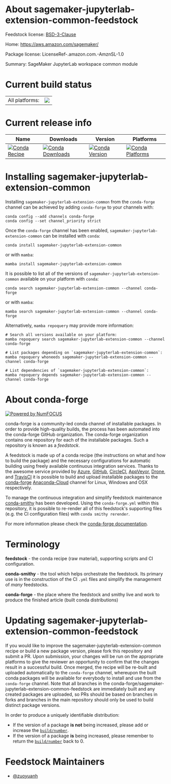 About sagemaker-jupyterlab-extension-common-feedstock
=====================================================

Feedstock license: [BSD-3-Clause](https://github.com/conda-forge/sagemaker-jupyterlab-extension-common-feedstock/blob/main/LICENSE.txt)

Home: https://aws.amazon.com/sagemaker/

Package license: LicenseRef-.amazon.com.-AmznSL-1.0

Summary: SageMaker JupyterLab workspace common module

Current build status
====================


<table><tr><td>All platforms:</td>
    <td>
      <a href="https://dev.azure.com/conda-forge/feedstock-builds/_build/latest?definitionId=20570&branchName=main">
        <img src="https://dev.azure.com/conda-forge/feedstock-builds/_apis/build/status/sagemaker-jupyterlab-extension-common-feedstock?branchName=main">
      </a>
    </td>
  </tr>
</table>

Current release info
====================

| Name | Downloads | Version | Platforms |
| --- | --- | --- | --- |
| [![Conda Recipe](https://img.shields.io/badge/recipe-sagemaker--jupyterlab--extension--common-green.svg)](https://anaconda.org/conda-forge/sagemaker-jupyterlab-extension-common) | [![Conda Downloads](https://img.shields.io/conda/dn/conda-forge/sagemaker-jupyterlab-extension-common.svg)](https://anaconda.org/conda-forge/sagemaker-jupyterlab-extension-common) | [![Conda Version](https://img.shields.io/conda/vn/conda-forge/sagemaker-jupyterlab-extension-common.svg)](https://anaconda.org/conda-forge/sagemaker-jupyterlab-extension-common) | [![Conda Platforms](https://img.shields.io/conda/pn/conda-forge/sagemaker-jupyterlab-extension-common.svg)](https://anaconda.org/conda-forge/sagemaker-jupyterlab-extension-common) |

Installing sagemaker-jupyterlab-extension-common
================================================

Installing `sagemaker-jupyterlab-extension-common` from the `conda-forge` channel can be achieved by adding `conda-forge` to your channels with:

```
conda config --add channels conda-forge
conda config --set channel_priority strict
```

Once the `conda-forge` channel has been enabled, `sagemaker-jupyterlab-extension-common` can be installed with `conda`:

```
conda install sagemaker-jupyterlab-extension-common
```

or with `mamba`:

```
mamba install sagemaker-jupyterlab-extension-common
```

It is possible to list all of the versions of `sagemaker-jupyterlab-extension-common` available on your platform with `conda`:

```
conda search sagemaker-jupyterlab-extension-common --channel conda-forge
```

or with `mamba`:

```
mamba search sagemaker-jupyterlab-extension-common --channel conda-forge
```

Alternatively, `mamba repoquery` may provide more information:

```
# Search all versions available on your platform:
mamba repoquery search sagemaker-jupyterlab-extension-common --channel conda-forge

# List packages depending on `sagemaker-jupyterlab-extension-common`:
mamba repoquery whoneeds sagemaker-jupyterlab-extension-common --channel conda-forge

# List dependencies of `sagemaker-jupyterlab-extension-common`:
mamba repoquery depends sagemaker-jupyterlab-extension-common --channel conda-forge
```


About conda-forge
=================

[![Powered by
NumFOCUS](https://img.shields.io/badge/powered%20by-NumFOCUS-orange.svg?style=flat&colorA=E1523D&colorB=007D8A)](https://numfocus.org)

conda-forge is a community-led conda channel of installable packages.
In order to provide high-quality builds, the process has been automated into the
conda-forge GitHub organization. The conda-forge organization contains one repository
for each of the installable packages. Such a repository is known as a *feedstock*.

A feedstock is made up of a conda recipe (the instructions on what and how to build
the package) and the necessary configurations for automatic building using freely
available continuous integration services. Thanks to the awesome service provided by
[Azure](https://azure.microsoft.com/en-us/services/devops/), [GitHub](https://github.com/),
[CircleCI](https://circleci.com/), [AppVeyor](https://www.appveyor.com/),
[Drone](https://cloud.drone.io/welcome), and [TravisCI](https://travis-ci.com/)
it is possible to build and upload installable packages to the
[conda-forge](https://anaconda.org/conda-forge) [Anaconda-Cloud](https://anaconda.org/)
channel for Linux, Windows and OSX respectively.

To manage the continuous integration and simplify feedstock maintenance
[conda-smithy](https://github.com/conda-forge/conda-smithy) has been developed.
Using the ``conda-forge.yml`` within this repository, it is possible to re-render all of
this feedstock's supporting files (e.g. the CI configuration files) with ``conda smithy rerender``.

For more information please check the [conda-forge documentation](https://conda-forge.org/docs/).

Terminology
===========

**feedstock** - the conda recipe (raw material), supporting scripts and CI configuration.

**conda-smithy** - the tool which helps orchestrate the feedstock.
                   Its primary use is in the construction of the CI ``.yml`` files
                   and simplify the management of *many* feedstocks.

**conda-forge** - the place where the feedstock and smithy live and work to
                  produce the finished article (built conda distributions)


Updating sagemaker-jupyterlab-extension-common-feedstock
========================================================

If you would like to improve the sagemaker-jupyterlab-extension-common recipe or build a new
package version, please fork this repository and submit a PR. Upon submission,
your changes will be run on the appropriate platforms to give the reviewer an
opportunity to confirm that the changes result in a successful build. Once
merged, the recipe will be re-built and uploaded automatically to the
`conda-forge` channel, whereupon the built conda packages will be available for
everybody to install and use from the `conda-forge` channel.
Note that all branches in the conda-forge/sagemaker-jupyterlab-extension-common-feedstock are
immediately built and any created packages are uploaded, so PRs should be based
on branches in forks and branches in the main repository should only be used to
build distinct package versions.

In order to produce a uniquely identifiable distribution:
 * If the version of a package **is not** being increased, please add or increase
   the [``build/number``](https://docs.conda.io/projects/conda-build/en/latest/resources/define-metadata.html#build-number-and-string).
 * If the version of a package **is** being increased, please remember to return
   the [``build/number``](https://docs.conda.io/projects/conda-build/en/latest/resources/define-metadata.html#build-number-and-string)
   back to 0.

Feedstock Maintainers
=====================

* [@zuoyuanh](https://github.com/zuoyuanh/)

